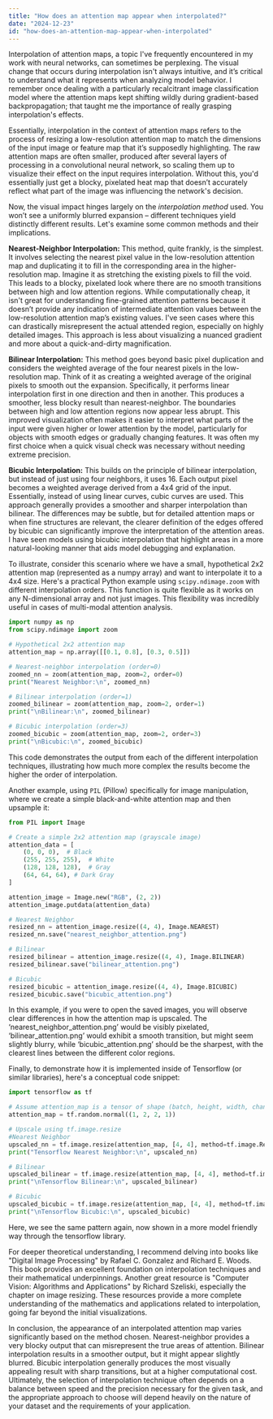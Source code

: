 ```yaml
---
title: "How does an attention map appear when interpolated?"
date: "2024-12-23"
id: "how-does-an-attention-map-appear-when-interpolated"
---
```


 Interpolation of attention maps, a topic I've frequently encountered in my work with neural networks, can sometimes be perplexing. The visual change that occurs during interpolation isn't always intuitive, and it’s critical to understand what it represents when analyzing model behavior. I remember once dealing with a particularly recalcitrant image classification model where the attention maps kept shifting wildly during gradient-based backpropagation; that taught me the importance of really grasping interpolation's effects.

Essentially, interpolation in the context of attention maps refers to the process of resizing a low-resolution attention map to match the dimensions of the input image or feature map that it’s supposedly highlighting. The raw attention maps are often smaller, produced after several layers of processing in a convolutional neural network, so scaling them up to visualize their effect on the input requires interpolation. Without this, you'd essentially just get a blocky, pixelated heat map that doesn’t accurately reflect what part of the image was influencing the network's decision.

Now, the visual impact hinges largely on the *interpolation method* used. You won’t see a uniformly blurred expansion – different techniques yield distinctly different results. Let's examine some common methods and their implications.

**Nearest-Neighbor Interpolation:** This method, quite frankly, is the simplest. It involves selecting the nearest pixel value in the low-resolution attention map and duplicating it to fill in the corresponding area in the higher-resolution map. Imagine it as stretching the existing pixels to fill the void. This leads to a blocky, pixelated look where there are no smooth transitions between high and low attention regions. While computationally cheap, it isn't great for understanding fine-grained attention patterns because it doesn’t provide any indication of intermediate attention values between the low-resolution attention map’s existing values. I've seen cases where this can drastically misrepresent the actual attended region, especially on highly detailed images. This approach is less about visualizing a nuanced gradient and more about a quick-and-dirty magnification.

**Bilinear Interpolation:** This method goes beyond basic pixel duplication and considers the weighted average of the four nearest pixels in the low-resolution map. Think of it as creating a weighted average of the original pixels to smooth out the expansion. Specifically, it performs linear interpolation first in one direction and then in another. This produces a smoother, less blocky result than nearest-neighbor. The boundaries between high and low attention regions now appear less abrupt. This improved visualization often makes it easier to interpret what parts of the input were given higher or lower attention by the model, particularly for objects with smooth edges or gradually changing features. It was often my first choice when a quick visual check was necessary without needing extreme precision.

**Bicubic Interpolation:** This builds on the principle of bilinear interpolation, but instead of just using four neighbors, it uses 16. Each output pixel becomes a weighted average derived from a 4x4 grid of the input. Essentially, instead of using linear curves, cubic curves are used. This approach generally provides a smoother and sharper interpolation than bilinear. The differences may be subtle, but for detailed attention maps or when fine structures are relevant, the clearer definition of the edges offered by bicubic can significantly improve the interpretation of the attention areas. I have seen models using bicubic interpolation that highlight areas in a more natural-looking manner that aids model debugging and explanation.

To illustrate, consider this scenario where we have a small, hypothetical 2x2 attention map (represented as a numpy array) and want to interpolate it to a 4x4 size. Here's a practical Python example using `scipy.ndimage.zoom` with different interpolation orders. This function is quite flexible as it works on any N-dimensional array and not just images. This flexibility was incredibly useful in cases of multi-modal attention analysis.

```python
import numpy as np
from scipy.ndimage import zoom

# Hypothetical 2x2 attention map
attention_map = np.array([[0.1, 0.8], [0.3, 0.5]])

# Nearest-neighbor interpolation (order=0)
zoomed_nn = zoom(attention_map, zoom=2, order=0)
print("Nearest Neighbor:\n", zoomed_nn)

# Bilinear interpolation (order=1)
zoomed_bilinear = zoom(attention_map, zoom=2, order=1)
print("\nBilinear:\n", zoomed_bilinear)

# Bicubic interpolation (order=3)
zoomed_bicubic = zoom(attention_map, zoom=2, order=3)
print("\nBicubic:\n", zoomed_bicubic)
```

This code demonstrates the output from each of the different interpolation techniques, illustrating how much more complex the results become the higher the order of interpolation.

Another example, using `PIL` (Pillow) specifically for image manipulation, where we create a simple black-and-white attention map and then upsample it:

```python
from PIL import Image

# Create a simple 2x2 attention map (grayscale image)
attention_data = [
    (0, 0, 0),  # Black
    (255, 255, 255),  # White
    (128, 128, 128),  # Gray
    (64, 64, 64), # Dark Gray
]

attention_image = Image.new("RGB", (2, 2))
attention_image.putdata(attention_data)

# Nearest Neighbor
resized_nn = attention_image.resize((4, 4), Image.NEAREST)
resized_nn.save("nearest_neighbor_attention.png")

# Bilinear
resized_bilinear = attention_image.resize((4, 4), Image.BILINEAR)
resized_bilinear.save("bilinear_attention.png")

# Bicubic
resized_bicubic = attention_image.resize((4, 4), Image.BICUBIC)
resized_bicubic.save("bicubic_attention.png")
```

In this example, if you were to open the saved images, you will observe clear differences in how the attention map is upscaled. The ‘nearest_neighbor_attention.png’ would be visibly pixelated, ‘bilinear_attention.png’ would exhibit a smooth transition, but might seem slightly blurry, while ‘bicubic_attention.png’ should be the sharpest, with the clearest lines between the different color regions.

Finally, to demonstrate how it is implemented inside of Tensorflow (or similar libraries), here's a conceptual code snippet:

```python
import tensorflow as tf

# Assume attention_map is a tensor of shape (batch, height, width, channels)
attention_map = tf.random.normal((1, 2, 2, 1))

# Upscale using tf.image.resize
#Nearest Neighbor
upscaled_nn = tf.image.resize(attention_map, [4, 4], method=tf.image.ResizeMethod.NEAREST_NEIGHBOR)
print("Tensorflow Nearest Neighbor:\n", upscaled_nn)

# Bilinear
upscaled_bilinear = tf.image.resize(attention_map, [4, 4], method=tf.image.ResizeMethod.BILINEAR)
print("\nTensorflow Bilinear:\n", upscaled_bilinear)

# Bicubic
upscaled_bicubic = tf.image.resize(attention_map, [4, 4], method=tf.image.ResizeMethod.BICUBIC)
print("\nTensorflow Bicubic:\n", upscaled_bicubic)
```
Here, we see the same pattern again, now shown in a more model friendly way through the tensorflow library.

For deeper theoretical understanding, I recommend delving into books like "Digital Image Processing" by Rafael C. Gonzalez and Richard E. Woods. This book provides an excellent foundation on interpolation techniques and their mathematical underpinnings. Another great resource is "Computer Vision: Algorithms and Applications" by Richard Szeliski, especially the chapter on image resizing. These resources provide a more complete understanding of the mathematics and applications related to interpolation, going far beyond the initial visualizations.

In conclusion, the appearance of an interpolated attention map varies significantly based on the method chosen. Nearest-neighbor provides a very blocky output that can misrepresent the true areas of attention. Bilinear interpolation results in a smoother output, but it might appear slightly blurred. Bicubic interpolation generally produces the most visually appealing result with sharp transitions, but at a higher computational cost. Ultimately, the selection of interpolation technique often depends on a balance between speed and the precision necessary for the given task, and the appropriate approach to choose will depend heavily on the nature of your dataset and the requirements of your application.
